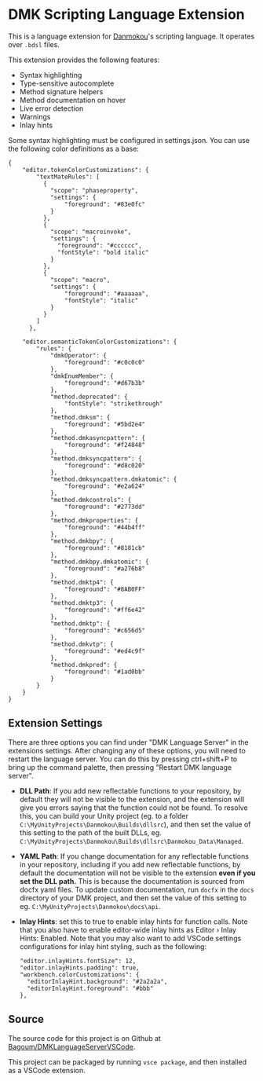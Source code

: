 # DMK Scripting Language Extension

This is a language extension for [Danmokou](https://github.com/Bagoum/danmokou)'s scripting language. It operates over `.bdsl` files.

This extension provides the following features:

- Syntax highlighting
- Type-sensitive autocomplete
- Method signature helpers
- Method documentation on hover
- Live error detection
- Warnings
- Inlay hints



Some syntax highlighting must be configured in settings.json. You can use the following color definitions as a base: 

```
{
    "editor.tokenColorCustomizations": {
        "textMateRules": [
          {
            "scope": "phaseproperty",
            "settings": {
                "foreground": "#83e0fc"
            }
          },
          {
            "scope": "macroinvoke",
            "settings": {
              "foreground": "#cccccc",
              "fontStyle": "bold italic"
            }
          },
          {
            "scope": "macro",
            "settings": {
                "foreground": "#aaaaaa",
                "fontStyle": "italic"
            }
          }
        ]
      },
      
    "editor.semanticTokenColorCustomizations": {
        "rules": {
            "dmkOperator": {
                "foreground": "#c0c0c0"
            },
            "dmkEnumMember": {
                "foreground": "#d67b3b"
            },
            "method.deprecated": {
                "fontStyle": "strikethrough"
            },
            "method.dmksm": {
                "foreground": "#5bd2e4"
            },
            "method.dmkasyncpattern": {
                "foreground": "#f24848"
            },
            "method.dmksyncpattern": {
                "foreground": "#d8c020"
            },
            "method.dmksyncpattern.dmkatomic": {
                "foreground": "#e2a624"
            },
            "method.dmkcontrols": {
                "foreground": "#2773dd"
            },
            "method.dmkproperties": {
                "foreground": "#44b4ff"
            },
            "method.dmkbpy": {
                "foreground": "#8181cb"
            },
            "method.dmkbpy.dmkatomic": {
                "foreground": "#a276b8"
            },
            "method.dmktp4": {
                "foreground": "#8AB0FF"
            },
            "method.dmktp3": {
                "foreground": "#ff6e42"
            },
            "method.dmktp": {
                "foreground": "#c656d5"
            },
            "method.dmkvtp": {
                "foreground": "#ed4c9f"
            },
            "method.dmkpred": {
                "foreground": "#1ad0bb"
            }
        }
    }
}
```

## Extension Settings

There are three options you can find under "DMK Language Server" in the extensions settings. After changing any of these options, you will need to restart the language server. You can do this by pressing ctrl+shift+P to bring up the command palette, then pressing "Restart DMK language server".

- **DLL Path**: If you add new reflectable functions to your repository, by default they will not be visible to the extension, and the extension will give you errors saying that the function could not be found. To resolve this, you can build your Unity project (eg. to a folder `C:\MyUnityProjects\Danmokou\Builds\dllsrc`), and then set the value of this setting to the path of the built DLLs, eg. `C:\MyUnityProjects\Danmokou\Builds\dllsrc\Danmokou_Data\Managed`.
- **YAML Path**: If you change documentation for any reflectable functions in your repository, including if you add new reflectable functions, by default the documentation will not be visible to the extension **even if you set the DLL path.** This is because the documentation is sourced from docfx yaml files. To update custom documentation, run `docfx` in the `docs` directory of your DMK project, and then set the value of this setting to eg. `C:\MyUnityProjects\Danmokou\docs\api`.

- **Inlay Hints**: set this to true to enable inlay hints for function calls. Note that you also have to enable editor-wide inlay hints as Editor › Inlay Hints: Enabled. Note that you may also want to add VSCode settings configurations for inlay hint styling, such as the following:

  ```
  "editor.inlayHints.fontSize": 12,
  "editor.inlayHints.padding": true,
  "workbench.colorCustomizations": {
  	"editorInlayHint.background": "#2a2a2a",
  	"editorInlayHint.foreground": "#bbb"
  },
  ```

## Source

 The source code for this project is on Github at [Bagoum/DMKLanguageServerVSCode](https://github.com/Bagoum/DMKLanguageClientVSCode). 

This project can be packaged by running `vsce package`, and then installed as a VSCode extension.

